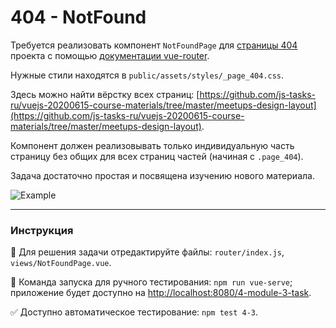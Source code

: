 # 404 - NotFound

Требуется реализовать компонент `NotFoundPage` для [страницы 404](https://course-vue.javascript.ru/this-page-doesn-not-exist) проекта с помощью [документации vue-router](https://router.vuejs.org/guide/essentials/dynamic-matching.html#catch-all-404-not-found-route).

Нужные стили находятся в `public/assets/styles/_page_404.css`.

Здесь можно найти вёрстку всех страниц: [https://github.com/js-tasks-ru/vuejs-20200615-course-materials/tree/master/meetups-design-layout](https://github.com/js-tasks-ru/vuejs-20200615-course-materials/tree/master/meetups-design-layout).

Компонент должен реализовывать только индивидуальную часть страницу без общих для всех страниц частей (начиная с `.page_404`).

Задача достаточно простая и посвящена изучению нового материала.

![Example](https://i.imgur.com/7yUbmpi.png)

---

### Инструкция

📝 Для решения задачи отредактируйте файлы: `router/index.js`, `views/NotFoundPage.vue`.

🚀 Команда запуска для ручного тестирования: `npm run vue-serve`;<br>
приложение будет доступно на [http://localhost:8080/4-module-3-task](http://localhost:8080/4-module-3-task).

✅ Доступно автоматическое тестирование: `npm test 4-3`.
